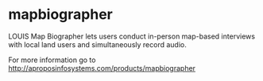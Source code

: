 mapbiographer
=============

LOUIS Map Biographer lets users conduct in-person map-based interviews with local land users and simultaneously record audio.

For more information go to http://aproposinfosystems.com/products/mapbiographer
